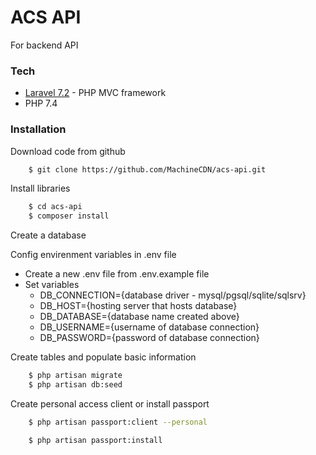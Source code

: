 # ACS API

For backend API

### Tech
* [Laravel 7.2](https://laravel.com) - PHP MVC framework
* PHP 7.4

### Installation

Download code from github
``` sh
    $ git clone https://github.com/MachineCDN/acs-api.git
```
Install libraries
``` sh
    $ cd acs-api
    $ composer install
```
Create a database
    
Config envirenment variables in .env file
- Create a new .env file from .env.example file
- Set variables
    * DB_CONNECTION={database driver - mysql/pgsql/sqlite/sqlsrv}
    * DB_HOST={hosting server that hosts database}
    * DB_DATABASE={database name created above}
    * DB_USERNAME={username of database connection}
    * DB_PASSWORD={password of database connection}

Create tables and populate basic information
``` sh
    $ php artisan migrate
    $ php artisan db:seed
```

Create personal access client or install passport
``` sh
    $ php artisan passport:client --personal
```

``` sh
    $ php artisan passport:install
```
